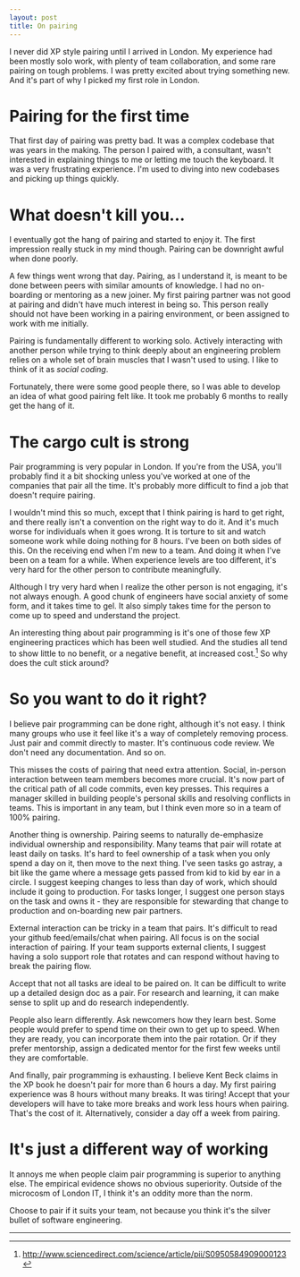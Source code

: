 ```yaml
---
layout: post
title: On pairing
---
```


I never did XP style pairing until I arrived in London. My experience
had been mostly solo work, with plenty of team collaboration, and some rare
pairing on tough problems. I was pretty excited about trying something
new. And it's part of why I picked my first role in London.

# Pairing for the first time

That first day of pairing was pretty bad. It was a complex
codebase that was years in the making. The person I paired with,
a consultant, wasn't interested in explaining things to me or
letting me touch the keyboard. It was a very frustrating experience.
I'm used to diving into new codebases and picking up things quickly.

# What doesn't kill you...

I eventually got the hang of pairing and started to enjoy it.
The first impression really stuck in my mind though. Pairing can be
downright awful when done poorly.

A few things went wrong that day. Pairing, as I understand it,
is meant to be done between peers with similar amounts of knowledge.
I had no on-boarding or mentoring as a new joiner. My first pairing partner
was not good at pairing and didn't have much interest in being so. This person
really should not have been working in a pairing environment, or been
assigned to work with me initially.

Pairing is fundamentally different to working solo. Actively interacting
with another person while trying to think deeply about an engineering
problem relies on a whole set of brain muscles that I wasn't used to
using. I like to think of it as _social coding_.

Fortunately, there were some good people there, so I was able to develop
an idea of what good pairing felt like. It took me probably 6 months to
really get the hang of it.

# The cargo cult is strong

Pair programming is very popular in London. If you're from the USA,
you'll probably find it a bit shocking unless you've worked at one of
the companies that pair all the time. It's probably more difficult
to find a job that doesn't require pairing.

I wouldn't mind this so much, except that I think pairing is hard to get
right, and there really isn't a convention on the right way to do it.
And it's much worse for individuals when it goes wrong. It is
torture to sit and watch someone work while doing nothing for 8
hours. I've been on both sides of this. On the receiving end when I'm
new to a team. And doing it when I've been on a team for a while. When
experience levels are too different, it's very hard for the other
person to contribute meaningfully.

Although I try very hard when I realize the other person is not
engaging, it's not always enough. A good chunk of engineers have
social anxiety of some form, and it takes time to gel. It also
simply takes time for the person to come up to speed and understand
the project.

An interesting thing about pair programming is it's one of those few XP 
engineering practices which has been well studied. And the studies
all tend to show little to no benefit, or a negative benefit, at 
increased cost.[^1] So why does the cult stick around?

# So you want to do it right?

I believe pair programming can be done right, although it's not easy. I
think many groups who use it feel like it's a way of completely
removing process. Just pair and commit directly to master. It's
continuous code review. We don't need any documentation. And so on.

This misses the costs of pairing that need extra attention. Social,
in-person interaction between team members becomes more crucial. It's
now part of the critical path of all code commits, even key presses.
This requires a manager skilled in building people's personal skills and
resolving conflicts in teams. This is important in any team, but I think even
more so in a team of 100% pairing.

Another thing is ownership. Pairing seems to naturally de-emphasize
individual ownership and responsibility. Many teams that pair will rotate
at least daily on tasks. It's hard to feel ownership of a task when
you only spend a day on it, then move to the next thing. I've seen
tasks go astray, a bit like the game where a message gets
passed from kid to kid by ear in a circle. I suggest keeping changes
to less than day of work, which should include it going to production.
For tasks longer, I suggest one person stays on the task and owns it -
they are responsible for stewarding that change to production and
on-boarding new pair partners.

External interaction can be tricky in a team that pairs. It's difficult
to read your github feed/emails/chat when pairing. All focus is on the social
interaction of pairing. If your team supports external clients, I suggest
having a solo support role that rotates and can respond without having
to break the pairing flow.

Accept that not all tasks are ideal to be paired on. 
It can be difficult to write up a detailed design doc as a pair.
For research and learning, it can make sense to split up and do
research independently.

People also learn differently. Ask newcomers how they learn best. Some
people would prefer to spend time on their own to get up to speed. When
they are ready, you can incorporate them into the pair rotation. Or
if they prefer mentorship, assign a dedicated mentor for the first few
weeks until they are comfortable.

And finally, pair programming is exhausting. I believe Kent Beck
claims in the XP book he doesn't pair for more than 6 hours a day. My
first pairing experience was 8 hours without many breaks. It was tiring!
Accept that your developers will have to take more breaks and work less
hours when pairing. That's the cost of it. Alternatively, consider a day
off a week from pairing.

# It's just a different way of working

It annoys me when people claim pair programming is superior to anything
else. The empirical evidence shows no obvious superiority. Outside
of the microcosm of London IT, I think it's an oddity more than the norm.

Choose to pair if it suits your team, not because you think it's the
silver bullet of software engineering.

***

[^1]: <http://www.sciencedirect.com/science/article/pii/S0950584909000123>

